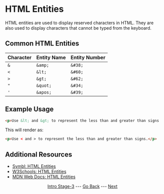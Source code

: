 # HTML Entities

HTML entities are used to display reserved characters in HTML. They are also used to display characters that cannot be typed from the keyboard.

## Common HTML Entities

| Character | Entity Name | Entity Number |
|-----------|--------------|---------------|
| `&`       | `&amp;`      | `&#38;`       |
| `<`       | `&lt;`       | `&#60;`       |
| `>`       | `&gt;`       | `&#62;`       |
| `"`       | `&quot;`     | `&#34;`       |
| `'`       | `&apos;`     | `&#39;`       |

## Example Usage

```html
<p>Use &lt; and &gt; to represent the less than and greater than signs.</p>
```

This will render as:

```html
<p>Use < and > to represent the less than and greater than signs.</p>
```

## Additional Resources

- [Symbl: HTML Entities](https://symbl.cc/es/html-entities/)
- [W3Schools: HTML Entities](https://www.w3schools.com/html/html_entities.asp)
- [MDN Web Docs: HTML Entities](https://developer.mozilla.org/en-US/docs/Glossary/Entity)

<div align="center">

[Intro Stage-3](/Stage-3/) --- [Go Back](/Stage-3/Diversity-in-HTML.md)  ---  [Next](/Stage-3/Semantic-Elements.md)

</div>
